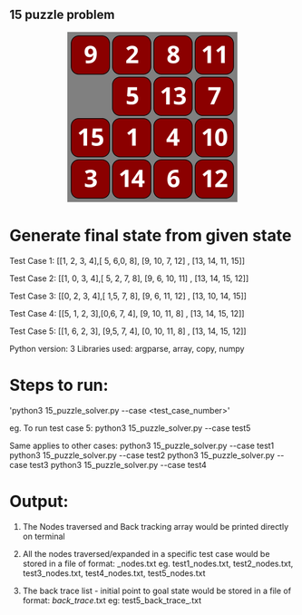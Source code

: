 ## 15 puzzle problem

<p align="center">
<img src="data/15solver.gif"/>
</p>

# Generate final state from given state

Test Case 1: [[1, 2, 3, 4],[ 5, 6,0, 8], [9, 10, 7, 12] , [13, 14, 11, 15]]

Test Case 2: [[1, 0, 3, 4],[ 5, 2, 7, 8], [9, 6, 10, 11] , [13, 14, 15, 12]]

Test Case 3: [[0, 2, 3, 4],[ 1,5, 7, 8], [9, 6, 11, 12] , [13, 10, 14, 15]]

Test Case 4: [[5, 1, 2, 3],[0,6, 7, 4], [9, 10, 11, 8] , [13, 14, 15, 12]]

Test Case 5: [[1, 6, 2, 3], [9,5, 7, 4], [0, 10, 11, 8] , [13, 14, 15, 12]]

Python version: 3
Libraries used: argparse, array, copy, numpy

# Steps to run:

'python3 15_puzzle_solver.py --case <test_case_number>'

eg. To run test case 5:
python3 15_puzzle_solver.py --case test5

Same applies to other cases:
python3 15_puzzle_solver.py --case test1
python3 15_puzzle_solver.py --case test2
python3 15_puzzle_solver.py --case test3
python3 15_puzzle_solver.py --case test4

# Output:

1) The Nodes traversed and Back tracking array would be printed directly on terminal

2) All the nodes traversed/expanded in a specific test case would be stored in a file of format:
<test case name>_nodes.txt
eg. test1_nodes.txt, test2_nodes.txt, test3_nodes.txt, test4_nodes.txt, test5_nodes.txt

3) The back trace list - initial point to goal state would be stored in a file of format:
<test case name>_back_trace_.txt
eg: test5_back_trace_.txt
